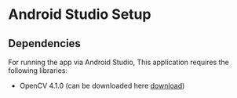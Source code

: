 # Android Studio Setup



## Dependencies
For running the app via Android Studio,  This application requires the following libraries:
* OpenCV 4.1.0 (can be downloaded here [download](https://sourceforge.net/projects/opencvlibrary/files/4.1.0/opencv-4.1.0-android-sdk.zip/download))
